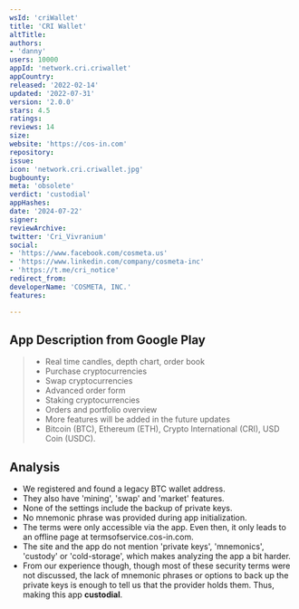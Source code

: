 ```yaml
---
wsId: 'criWallet'
title: 'CRI Wallet'
altTitle: 
authors:
- 'danny'
users: 10000
appId: 'network.cri.criwallet'
appCountry: 
released: '2022-02-14'
updated: '2022-07-31'
version: '2.0.0'
stars: 4.5
ratings: 
reviews: 14
size: 
website: 'https://cos-in.com'
repository: 
issue: 
icon: 'network.cri.criwallet.jpg'
bugbounty: 
meta: 'obsolete'
verdict: 'custodial'
appHashes: 
date: '2024-07-22'
signer: 
reviewArchive: 
twitter: 'Cri_Vivranium'
social:
- 'https://www.facebook.com/cosmeta.us'
- 'https://www.linkedin.com/company/cosmeta-inc'
- 'https://t.me/cri_notice'
redirect_from: 
developerName: 'COSMETA, INC.'
features: 

---
```


## App Description from Google Play

> - Real time candles, depth chart, order book
> - Purchase cryptocurrencies
> - Swap cryptocurrencies
> - Advanced order form
> - Staking cryptocurrencies
> - Orders and portfolio overview
> - More features will be added in the future updates
> - Bitcoin (BTC), Ethereum (ETH), Crypto International (CRI), USD Coin (USDC).

## Analysis 

- We registered and found a legacy BTC wallet address.
- They also have 'mining', 'swap' and 'market' features.
- None of the settings include the backup of private keys. 
- No mnemonic phrase was provided during app initialization.
- The terms were only accessible via the app. Even then, it only leads to an offline page at termsofservice.cos-in.com. 
- The site and the app do not mention 'private keys', 'mnemonics', 'custody' or 'cold-storage', which makes analyzing the app a bit harder. 
- From our experience though, though most of these security terms were not discussed, the lack of mnemonic phrases or options to back up the private keys is enough to tell us that the provider holds them. Thus, making this app **custodial**.
